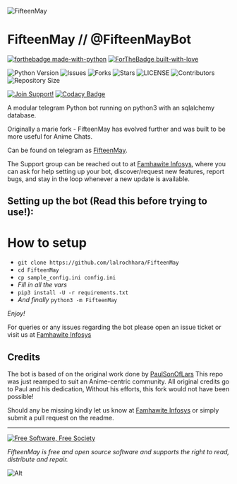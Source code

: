 ![FifteenMay](https://firebasestorage.googleapis.com/v0/b/baby-bawitlung-story.appspot.com/o/Image%20file%2Fthats_it-transformed.png?alt=media&token=a74dac41-b155-4b7e-8734-fd38cf9f0acd)
# FifteenMay // @FifteenMayBot

[![forthebadge made-with-python](http://ForTheBadge.com/images/badges/made-with-python.svg)](https://www.python.org/)
[![ForTheBadge built-with-love](http://ForTheBadge.com/images/badges/built-with-love.svg)](https://GitHub.com/lalrochhara/)</br>


![Python Version](https://img.shields.io/badge/python-3.8-green?style=for-the-badge&logo=appveyor)
![Issues](https://img.shields.io/github/issues/lalrochhara/FifteenMay?style=for-the-badge&logo=appveyor)
![Forks](https://img.shields.io/github/forks/lalrochhara/FifteenMay?style=for-the-badge&logo=appveyor)
![Stars](https://img.shields.io/github/stars/lalrochhara/FifteenMay?style=for-the-badge&logo=appveyor)
![LICENSE](https://img.shields.io/github/license/lalrochhara/FifteenMay?style=for-the-badge&logo=appveyor)
![Contributors](https://img.shields.io/github/contributors/lalrochhara/FifteenMay?style=for-the-badge&logo=appveyor)
![Repository Size](https://img.shields.io/github/repo-size/lalrochhara/FifteenMay?style=for-the-badge&logo=appveyor)</br>


[![Join Support!](https://img.shields.io/badge/15%20May-Support-red)](https://t.me/FifteenMaySupport)
[![Codacy Badge](https://app.codacy.com/project/badge/Grade/cfb691a93a064d9ea753ef2b5fccf797)](https://www.codacy.com/manual/lalrochhara/FifteenMay?utm_source=github.com&amp;utm_medium=referral&amp;utm_content=lalrochhara/FifteenMay&amp;utm_campaign=Badge_Grade)


A modular telegram Python bot running on python3 with an sqlalchemy database.

Originally a marie fork - FifteenMay has evolved further and was built to be more useful for Anime Chats.

Can be found on telegram as [FifteenMay](https://t.me/FifteenMayBot).

The Support group can be reached out to at [Famhawite Infosys](https://t.me/famhawiteinfosys), where you can ask for help setting up your bot, discover/request new features, report bugs, and stay in the loop whenever a new update is available.



## Setting up the bot (Read this before trying to use!):


# How to setup

- `git clone https://github.com/lalrochhara/FifteenMay`
- `cd FifteenMay`
- `cp sample_config.ini config.ini`
- *Fill in all the vars*
- `pip3 install -U -r requirements.txt`
- *And finally* `python3 -m FifteenMay`

*Enjoy!*


For queries or any issues regarding the bot please open an issue ticket or visit us at [Famhawite Infosys](https://t.me/FamhawiteInfosys)  

## Credits
The bot is based of on the original work done by [PaulSonOfLars](https://github.com/PaulSonOfLars)
This repo was just reamped to suit an Anime-centric community. All original credits go to Paul and his dedication, Without his efforts, this fork would not have been possible!


Should any be missing kindly let us know at [Famhawite Infosys](https://t.me/FamhawiteInfosys) or simply submit a pull request on the readme.


-------------------------------------------------------------------------------------


<a href="http://u.fsf.org/16e"><img src="https://static.fsf.org/nosvn/images/badges/fsfs_icons_red-bg.png" alt="Free Software, Free Society"></a>   

*FifteenMay is free and open source software and supports the right to read, distribute and repair.*


![Alt](https://repobeats.axiom.co/api/embed/d2897eb81239aab92e1394b6d833b19c8dbac24c.svg "Repobeats analytics image")
